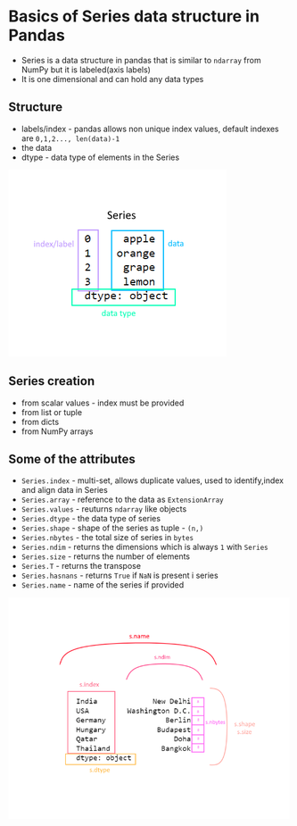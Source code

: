 # Basics of Series data structure in Pandas

* Series is a data structure in pandas that is similar to ```ndarray``` from NumPy but it is labeled(axis labels)
* It is one dimensional and can hold any data types

## Structure

* labels/index - pandas allows non unique index values, default indexes are ```0,1,2..., len(data)-1```
* the data
* dtype - data type of elements in the Series

![series_structure](images/series_structure.png)

## Series creation

* from scalar values - index must be provided
* from list or tuple
* from dicts
* from NumPy arrays

## Some of the attributes

* ```Series.index``` - multi-set, allows duplicate values, used to identify,index and align data in Series
* ```Series.array``` - reference to the data as ```ExtensionArray```
* ```Series.values``` - reuturns ```ndarray``` like objects
* ```Series.dtype``` - the data type of series
* ```Series.shape``` - shape of the series as tuple - ```(n,)```
* ```Series.nbytes``` - the total size of series in ```bytes```
* ```Series.ndim``` - returns the dimensions which is always ```1``` with ```Series```
* ```Series.size``` - returns the number of elements
* ```Series.T``` - returns the transpose
* ```Series.hasnans``` - returns ```True``` if ```NaN``` is present i series
* ```Series.name``` - name of the series if provided

![series_attr](images/series_attr.png)

## 


